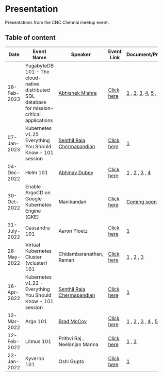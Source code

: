 # Presentation
Presentations from the CNC Chennai meetup event.

## Table of content

| Date  | Event Name | Speaker | Event Link | Document/Presentation |
| --- | --- | --- | --- | --- |
| 18-Feb-2023 | YugabyteDB 101 - The cloud-native distributed SQL database for mission-critical applications | [Abhishek Mishra](https://twitter.com/StalwartCoder) | [Click here](https://community.cncf.io/events/details/cncf-chennai-presents-yugabytedb-101-the-cloud-native-distributed-sql-database-for-mission-critical-applications/) | [1](https://docs.yugabyte.com/preview/quick-start/docker/) , [2](https://gist.github.com/abhishekmishragithub/ccb30de96e769fc916975a6804a260fa), [3](https://docs.yugabyte.com/preview/quick-start/docker/), [4](https://slides.com/abhishek-mishra/distributed-databases), [5](https://dev.to/yugabyte/is-cosmosdb-a-new-sql-database-is-citusdb-a-distributed-sql-did-hyperscale-vanished-in-the-hyperspace-472d) , [6](https://www.yugabyte.com/voyager/), [7](https://github.com/yugabyte/yb-voyager) |
| 07-Jan-2023 | Kubernetes v1.25 Everything You Should Know - 101 session | [Senthil Raja Chermapandian](https://github.com/senthilrch) | [Click here](https://community.cncf.io/events/details/cncf-chennai-presents-kubernetes-v125-everything-you-should-know-101-session/) | [1](https://github.com/CncChennai/presentation/blob/master/07-Jan-2023%20-%20Kubernetes%20v1.25.pdf) |
| 04-Dec-2022 | Helm 101| [Abhinay Dubey](https://github.com/Abhinav-26) | [Click here](https://community.cncf.io/events/details/cncf-chennai-presents-helm-101/) | [1](https://github.com/Abhinav-26/your-first-helm-chart) , [2](https://devtron.ai/blog/the-ultimate-kubernetes-dashboard-for-helm/) , [3](https://github.com/devtron-labs/devtron) , [4](https://dev.to/abhinavd26/all-about-helm-the-k8s-package-manager-2gmj) |
| 30-Oct-2022 | Enable ArgoCD on Google Kubernetes Engine (GKE) | Manikandan | [Click here](https://community.cncf.io/events/details/cncf-chennai-presents-enable-argocd-on-google-kubernetes-engine-gke/) | [Coming soon]() |
| 31-July-2022 | Cassandra 101 | Aaron Ploetz | [Click here](https://community.cncf.io/events/details/cncf-chennai-presents-cassandra-101/) | [1](https://github.com/datastaxdevs/workshop-intro-to-cassandra/blob/master/slides/Presentation.pdf) |
| 28-May-2022  | Virtual Kubernetes Cluster (vcluster) 101 |  Chidambaranathan, Raman | [Click here](https://community.cncf.io/events/details/cncf-chennai-presents-virtual-kubernetes-cluster-101/) | [1](https://github.com/kcdchennai/workshops/blob/main/vcluster-101/presentation/KCD_virtual_kubernetes_cluster.pptx) , [2](https://github.com/kcdchennai/workshops/tree/main/vcluster-101) , [3](https://www.vcluster.com/docs/what-are-virtual-clusters) |
| 16-Apr-2022  | Kubernetes v1.22 - Everything You Should Know - 101 session |  [Senthil Raja Chermapandian](https://github.com/senthilrch) | [Click here](https://community.cncf.io/events/details/cncf-chennai-presents-kubernetes-v122-everything-you-should-know-101-session/) | [1](https://github.com/CncChennai/presentation/blob/master/16-Apr-2022-Kubernetes%20v1.22.pdf) |
| 12-Mar-2022 | Argo 101 | [Brad McCoy]( https://github.com/bradmccoydev) | [Click here](https://community.cncf.io/events/details/cncf-chennai-presents-argo-101/) | [1](https://www.weave.works/technologies/gitops/) , [2](https://github.com/bradmccoydev/argo-demo/blob/main/.github/workflows/ci.yml) , [3](https://github.com/bitnami-labs/sealed-secrets) , [4](https://github.com/bradmccoydev/mentoring) , [5](https://argoproj.github.io/) , [6](https://github.com/cello-proj/cello) |
| 12-Feb-2022 | Litmus 101 | Prithvi Raj , Neelanjan Manna | [Click here](https://community.cncf.io/events/details/cncf-chennai-presents-litmus-101/) | [1](github.com/litmuschaos/litmus) , [2](docs.litmuschaos.io) |
| 22-Jan-2022 | Kyverno 101 | Oshi Gupta | [Click here](https://community.cncf.io/events/details/cncf-chennai-presents-kyverno-101/) | [1](https://cloudyuga.guru/hands_on_lab/kyverno-introduction/) |
